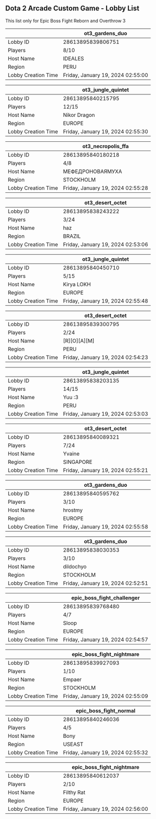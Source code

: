 ## Dota 2 Arcade Custom Game - Lobby List

This list only for Epic Boss Fight Reborn and Overthrow 3

|  | ot3_gardens_duo |
| ------ | ------ |
| Lobby ID | 28613895839806751 |
| Players | 8/10 |
| Host Name | IDEALES |
| Region | PERU |
| Lobby Creation Time | Friday, January 19, 2024 02:55:00 |


|  | ot3_jungle_quintet |
| ------ | ------ |
| Lobby ID | 28613895840215795 |
| Players | 12/15 |
| Host Name | Nikor Dragon |
| Region | EUROPE |
| Lobby Creation Time | Friday, January 19, 2024 02:55:30 |


|  | ot3_necropolis_ffa |
| ------ | ------ |
| Lobby ID | 28613895840180218 |
| Players | 4/8 |
| Host Name | МЕФЕДРОНОВАЯМУХА |
| Region | STOCKHOLM |
| Lobby Creation Time | Friday, January 19, 2024 02:55:28 |


|  | ot3_desert_octet |
| ------ | ------ |
| Lobby ID | 28613895838243222 |
| Players | 3/24 |
| Host Name | haz |
| Region | BRAZIL |
| Lobby Creation Time | Friday, January 19, 2024 02:53:06 |


|  | ot3_jungle_quintet |
| ------ | ------ |
| Lobby ID | 28613895840450710 |
| Players | 5/15 |
| Host Name | Kirya LOKH |
| Region | EUROPE |
| Lobby Creation Time | Friday, January 19, 2024 02:55:48 |


|  | ot3_desert_octet |
| ------ | ------ |
| Lobby ID | 28613895839300795 |
| Players | 2/24 |
| Host Name | [R][O][A][M] |
| Region | PERU |
| Lobby Creation Time | Friday, January 19, 2024 02:54:23 |


|  | ot3_jungle_quintet |
| ------ | ------ |
| Lobby ID | 28613895838203135 |
| Players | 14/15 |
| Host Name | Yuu :3 |
| Region | PERU |
| Lobby Creation Time | Friday, January 19, 2024 02:53:03 |


|  | ot3_desert_octet |
| ------ | ------ |
| Lobby ID | 28613895840089321 |
| Players | 7/24 |
| Host Name | Yvaine |
| Region | SINGAPORE |
| Lobby Creation Time | Friday, January 19, 2024 02:55:21 |


|  | ot3_gardens_duo |
| ------ | ------ |
| Lobby ID | 28613895840595762 |
| Players | 3/10 |
| Host Name | hrostmy |
| Region | EUROPE |
| Lobby Creation Time | Friday, January 19, 2024 02:55:58 |


|  | ot3_gardens_duo |
| ------ | ------ |
| Lobby ID | 28613895838030353 |
| Players | 3/10 |
| Host Name | dildochyo |
| Region | STOCKHOLM |
| Lobby Creation Time | Friday, January 19, 2024 02:52:51 |


|  | epic_boss_fight_challenger |
| ------ | ------ |
| Lobby ID | 28613895839768480 |
| Players | 4/7 |
| Host Name | Sloop |
| Region | EUROPE |
| Lobby Creation Time | Friday, January 19, 2024 02:54:57 |


|  | epic_boss_fight_nightmare |
| ------ | ------ |
| Lobby ID | 28613895839927093 |
| Players | 1/10 |
| Host Name | Empaer |
| Region | STOCKHOLM |
| Lobby Creation Time | Friday, January 19, 2024 02:55:09 |


|  | epic_boss_fight_normal |
| ------ | ------ |
| Lobby ID | 28613895840246036 |
| Players | 4/5 |
| Host Name | Bony |
| Region | USEAST |
| Lobby Creation Time | Friday, January 19, 2024 02:55:32 |


|  | epic_boss_fight_nightmare |
| ------ | ------ |
| Lobby ID | 28613895840612037 |
| Players | 2/10 |
| Host Name | Filthy Rat |
| Region | EUROPE |
| Lobby Creation Time | Friday, January 19, 2024 02:56:00 |


